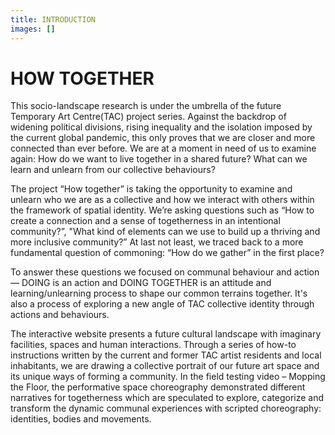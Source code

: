 ```yaml
---
title: INTRODUCTION
images: []
---
```

# HOW TOGETHER

This socio-landscape research is under the umbrella of the future Temporary Art Centre(TAC) project series. Against the backdrop of widening political divisions, rising inequality and the isolation imposed by the current global pandemic, this only proves that we are closer and more connected than ever before. We are at a moment in need of us to examine again: How do we want to live together in a shared future? What can we learn and unlearn from our collective behaviours? 

The project “How together” is taking the opportunity to examine and unlearn who we are as a collective and how we interact with others within the framework of spatial identity. We’re asking questions such as “How to create a connection and a sense of togetherness in an intentional community?”, "What kind of elements can we use to build up a thriving and more inclusive community?” At last not least, we traced back to a more fundamental question of commoning: “How do we gather” in the first place?

To answer these questions we focused on communal behaviour and action — DOING is an action and DOING TOGETHER is an attitude and learning/unlearning process to shape our common terrains together. It's also a process of exploring a new angle of TAC collective identity through actions and behaviours. 

The interactive website presents a future cultural landscape with imaginary facilities, spaces and human interactions. Through a series of how-to instructions written by the current and former TAC artist residents and local inhabitants, we are drawing a collective portrait of our future art space and its unique ways of forming a community. In the field testing video – Mopping the Floor, the performative space choreography demonstrated different narratives for togetherness which are speculated to explore, categorize and transform the dynamic communal experiences with scripted choreography: identities, bodies and movements.